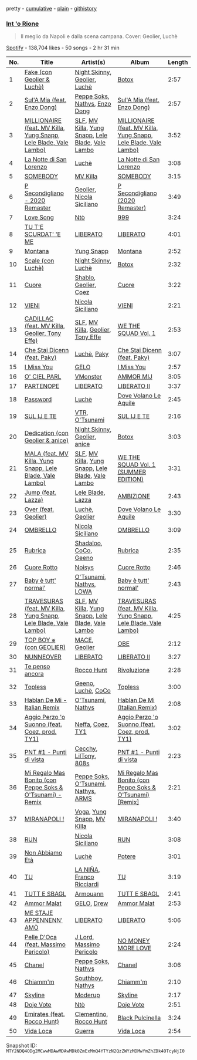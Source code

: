 pretty - [cumulative](/playlists/cumulative/37i9dQZF1DWYrg01Xmlew6.md) - [plain](/playlists/plain/37i9dQZF1DWYrg01Xmlew6) - [githistory](https://github.githistory.xyz/mackorone/spotify-playlist-archive/blob/main/playlists/plain/37i9dQZF1DWYrg01Xmlew6)

### [Int 'o Rione](https://open.spotify.com/playlist/37i9dQZF1DWYrg01Xmlew6)

> Il meglio da Napoli e dalla scena campana\. Cover: Geolier, Luchè

[Spotify](https://open.spotify.com/user/spotify) - 138,704 likes - 50 songs - 2 hr 31 min

| No. | Title | Artist(s) | Album | Length |
|---|---|---|---|---|
| 1 | [Fake \(con Geolier & Luchè\)](https://open.spotify.com/track/0xKBCd6EttVyRv1Sdgo9PX) | [Night Skinny](https://open.spotify.com/artist/2E6AK3UPEGCvjnzuygCh2h), [Geolier](https://open.spotify.com/artist/27LlKWxS3KXW7RRAxN5S8s), [Luchè](https://open.spotify.com/artist/3yiEJ9SByXZMXTwaKdVFN4) | [Botox](https://open.spotify.com/album/1CjtjrWyjx2eT5OejciTVr) | 2:57 |
| 2 | [Sul'A Mia \(feat\. Enzo Dong\)](https://open.spotify.com/track/0py1kg1y5iSMWFTXPpjZI3) | [Peppe Soks](https://open.spotify.com/artist/2BNVHk103mhpIy5ytlCHTT), [Nathys](https://open.spotify.com/artist/4WEY1EtpUsTc7DkeqABuxf), [Enzo Dong](https://open.spotify.com/artist/7iCdyOeJYk06mKJ6nLrFQ6) | [Sul'A Mia \(feat\. Enzo Dong\)](https://open.spotify.com/album/04Z4Qz5AFiwy0B5li3mmFn) | 2:57 |
| 3 | [MILLIONAIRE \(feat\. MV Killa, Yung Snapp, Lele Blade, Vale Lambo\)](https://open.spotify.com/track/3EWOOws0Ssrzo3vVFKn5M2) | [SLF](https://open.spotify.com/artist/49SLNYRfTi1p9R38NooZKS), [MV Killa](https://open.spotify.com/artist/0QqmgpgI0C1DyyDk49vnxY), [Yung Snapp](https://open.spotify.com/artist/4y5lvMadZv6NAv8RgcCRem), [Lele Blade](https://open.spotify.com/artist/3yGA8yyowtKVXgNIXguMfz), [Vale Lambo](https://open.spotify.com/artist/26OG4ryQ7oFAbUNAvYCOgn) | [MILLIONAIRE \(feat\. MV Killa, Yung Snapp, Lele Blade, Vale Lambo\)](https://open.spotify.com/album/0AFuYaehOV5NKGPvmxc4t2) | 3:52 |
| 4 | [La Notte di San Lorenzo](https://open.spotify.com/track/79Fh7hxRa2QDiLN3VMrFjL) | [Luchè](https://open.spotify.com/artist/3yiEJ9SByXZMXTwaKdVFN4) | [La Notte di San Lorenzo](https://open.spotify.com/album/2GdSyJJhZiVTauVviRoycI) | 3:08 |
| 5 | [SOMEBODY](https://open.spotify.com/track/1z4ijeGJocaJ7Uw0LC8VHw) | [MV Killa](https://open.spotify.com/artist/0QqmgpgI0C1DyyDk49vnxY) | [SOMEBODY](https://open.spotify.com/album/08H4mUl6AWTV51W1bRkPmp) | 3:15 |
| 6 | [P Secondigliano \- 2020 Remaster](https://open.spotify.com/track/1mnEdOTC5DoUrKjzNrnfCP) | [Geolier](https://open.spotify.com/artist/27LlKWxS3KXW7RRAxN5S8s), [Nicola Siciliano](https://open.spotify.com/artist/0q0CTttRdwiuDFmDiN7jAt) | [P Secondigliano \(2020 Remaster\)](https://open.spotify.com/album/2oaPXxOEcV98TOiHvcKTTq) | 3:49 |
| 7 | [Love Song](https://open.spotify.com/track/7pVs5d0hPKE2RUruztOEx3) | [Ntò](https://open.spotify.com/artist/6yGn8XOk9ZS6vUFf10sP96) | [999](https://open.spotify.com/album/5VmmhTJMQvJIXdb4pEgynz) | 3:24 |
| 8 | [TU T'E SCURDAT' 'E ME](https://open.spotify.com/track/1901MP4sFYR617bT4hNcyW) | [LIBERATO](https://open.spotify.com/artist/4X89u81dkCXBSGo8i2DhMW) | [LIBERATO](https://open.spotify.com/album/6nuNEPqjdcumKXE0Nd99Wr) | 4:01 |
| 9 | [Montana](https://open.spotify.com/track/3TNxFSgZDfY5ZkVRDtYlw2) | [Yung Snapp](https://open.spotify.com/artist/4y5lvMadZv6NAv8RgcCRem) | [Montana](https://open.spotify.com/album/0wfHDwNuPkzAdbcbSK8p8U) | 2:52 |
| 10 | [Scale \(con Luchè\)](https://open.spotify.com/track/5kaJg74U4GWosPvjOJujXD) | [Night Skinny](https://open.spotify.com/artist/2E6AK3UPEGCvjnzuygCh2h), [Luchè](https://open.spotify.com/artist/3yiEJ9SByXZMXTwaKdVFN4) | [Botox](https://open.spotify.com/album/1CjtjrWyjx2eT5OejciTVr) | 2:32 |
| 11 | [Cuore](https://open.spotify.com/track/0d16j8Dro7bPysTqCC41gx) | [Shablo](https://open.spotify.com/artist/6hkKbkZGvAXuvle2FhCnxy), [Geolier](https://open.spotify.com/artist/27LlKWxS3KXW7RRAxN5S8s), [Coez](https://open.spotify.com/artist/5dXlc7MnpaTeUIsHLVe3n4) | [Cuore](https://open.spotify.com/album/2QuV4BJfv91iB4alvddypY) | 3:22 |
| 12 | [VIENI](https://open.spotify.com/track/6ga53DHuFADei7Y0onoWUd) | [Nicola Siciliano](https://open.spotify.com/artist/0q0CTttRdwiuDFmDiN7jAt) | [VIENI](https://open.spotify.com/album/0sgWDwkBePNAxRQsYniAiY) | 2:21 |
| 13 | [CADILLAC \(feat\. MV Killa, Geolier, Tony Effe\)](https://open.spotify.com/track/1xp1EsyBT4OAWWd8Gkhl60) | [SLF](https://open.spotify.com/artist/49SLNYRfTi1p9R38NooZKS), [MV Killa](https://open.spotify.com/artist/0QqmgpgI0C1DyyDk49vnxY), [Geolier](https://open.spotify.com/artist/27LlKWxS3KXW7RRAxN5S8s), [Tony Effe](https://open.spotify.com/artist/6CKch2otN4SPznHf9ms5JF) | [WE THE SQUAD Vol\. 1](https://open.spotify.com/album/2QQRt0wNQI4hN0pyFAfqxK) | 2:53 |
| 14 | [Che Stai Dicenn \(feat\. Paky\)](https://open.spotify.com/track/1gwdAaUlJPkDso1qFgPrdm) | [Luchè](https://open.spotify.com/artist/3yiEJ9SByXZMXTwaKdVFN4), [Paky](https://open.spotify.com/artist/1KQJOTeIMbixtnSWY4sYs2) | [Che Stai Dicenn \(feat\. Paky\)](https://open.spotify.com/album/0cUj7puIeZuZwomUGrJkAY) | 3:07 |
| 15 | [I Miss You](https://open.spotify.com/track/4lgfhjnm922y6kGBAqKhaU) | [GELO](https://open.spotify.com/artist/7s4IAtCfcA31LaTyEHUfjn) | [I Miss You](https://open.spotify.com/album/2jAiCu51wRIF6CcQqgTpkK) | 2:57 |
| 16 | [O' CIEL PARL](https://open.spotify.com/track/7I0YF083HMLrLVhEo3zp8B) | [VMonster](https://open.spotify.com/artist/07c4RH1uGAtmQbhhbprM7a) | [AMMOR MIJ](https://open.spotify.com/album/0QZ00E9iR0fIunn67EqPos) | 3:05 |
| 17 | [PARTENOPE](https://open.spotify.com/track/60NC3OqjiISKBYbscb8vW3) | [LIBERATO](https://open.spotify.com/artist/4X89u81dkCXBSGo8i2DhMW) | [LIBERATO II](https://open.spotify.com/album/2C6181H1enBSZDL8kbhUXQ) | 3:37 |
| 18 | [Password](https://open.spotify.com/track/7wuCjupWPv5nQkH8KRFnil) | [Luchè](https://open.spotify.com/artist/3yiEJ9SByXZMXTwaKdVFN4) | [Dove Volano Le Aquile](https://open.spotify.com/album/3ieJc57VdQ7aVLAKEazFMc) | 2:45 |
| 19 | [SUL IJ E TE](https://open.spotify.com/track/1aICGpPcAWLSD2ids3R3zA) | [VTR](https://open.spotify.com/artist/0FAe1lSd4Zi6wCIHbgGhI1), [O'Tsunami](https://open.spotify.com/artist/2XAfB5zj0qBxMC6Z6hibfm) | [SUL IJ E TE](https://open.spotify.com/album/2LZut9eY8A7xUtI5A0tuvS) | 2:16 |
| 20 | [Dedication \(con Geolier & anice\)](https://open.spotify.com/track/24xrkSLeA7Y6Ypb4ZSXwJ2) | [Night Skinny](https://open.spotify.com/artist/2E6AK3UPEGCvjnzuygCh2h), [Geolier](https://open.spotify.com/artist/27LlKWxS3KXW7RRAxN5S8s), [anice](https://open.spotify.com/artist/0Sf5IqezdIhXjKogXm0Nad) | [Botox](https://open.spotify.com/album/1CjtjrWyjx2eT5OejciTVr) | 3:03 |
| 21 | [MALA \(feat\. MV Killa, Yung Snapp, Lele Blade, Vale Lambo\)](https://open.spotify.com/track/0nJNtKjTDOr3uZeRH9ue8W) | [SLF](https://open.spotify.com/artist/49SLNYRfTi1p9R38NooZKS), [MV Killa](https://open.spotify.com/artist/0QqmgpgI0C1DyyDk49vnxY), [Yung Snapp](https://open.spotify.com/artist/4y5lvMadZv6NAv8RgcCRem), [Lele Blade](https://open.spotify.com/artist/3yGA8yyowtKVXgNIXguMfz), [Vale Lambo](https://open.spotify.com/artist/26OG4ryQ7oFAbUNAvYCOgn) | [WE THE SQUAD Vol\. 1 \(SUMMER EDITION\)](https://open.spotify.com/album/0Nq6NPJOm3pNG20k5ZY3yk) | 3:31 |
| 22 | [Jump \(feat\. Lazza\)](https://open.spotify.com/track/2wqYVzWlHrIkEoI8YgkyOP) | [Lele Blade](https://open.spotify.com/artist/3yGA8yyowtKVXgNIXguMfz), [Lazza](https://open.spotify.com/artist/0jdNdfi4vAuVi7a6cPDFBM) | [AMBIZIONE](https://open.spotify.com/album/4Z1gtHqJwPjN0htfLDqcuV) | 2:43 |
| 23 | [Over \(feat\. Geolier\)](https://open.spotify.com/track/6URgRkWHKc7SJpC1NSVBrP) | [Luchè](https://open.spotify.com/artist/3yiEJ9SByXZMXTwaKdVFN4), [Geolier](https://open.spotify.com/artist/27LlKWxS3KXW7RRAxN5S8s) | [Dove Volano Le Aquile](https://open.spotify.com/album/3ieJc57VdQ7aVLAKEazFMc) | 3:30 |
| 24 | [OMBRELLO](https://open.spotify.com/track/7yxJ1UAV4FrpGsOiQrp1WV) | [Nicola Siciliano](https://open.spotify.com/artist/0q0CTttRdwiuDFmDiN7jAt) | [OMBRELLO](https://open.spotify.com/album/4lsRAH0c7Bi7mFSRReZQMk) | 3:09 |
| 25 | [Rubrica](https://open.spotify.com/track/6n4lKgcmZ61fbAsBtliX3D) | [Shadaloo](https://open.spotify.com/artist/2tibuALJsypDnCBzRGykYR), [CoCo](https://open.spotify.com/artist/5FEh6KHK99CyLXp3qFvZFM), [Geeno](https://open.spotify.com/artist/2GyLz0gcl3zDPPql47YWEy) | [Rubrica](https://open.spotify.com/album/4Cd8ymdLbKpXM6vxwVpc5F) | 2:35 |
| 26 | [Cuore Rotto](https://open.spotify.com/track/5qAMsFqClevxs2nuZbReDW) | [Noisys](https://open.spotify.com/artist/6H5GGtS0sPeHTZjS5q70D7) | [Cuore Rotto](https://open.spotify.com/album/5BXkveR4dh0YJpV75rtPNY) | 2:46 |
| 27 | [Baby è tutt' normal'](https://open.spotify.com/track/4jZ86LWK5gWKmPvFT8vjfF) | [O'Tsunami](https://open.spotify.com/artist/2XAfB5zj0qBxMC6Z6hibfm), [Nathys](https://open.spotify.com/artist/4WEY1EtpUsTc7DkeqABuxf), [LOWA](https://open.spotify.com/artist/50s5PUzlEIuQz606N3hSM1) | [Baby è tutt' normal'](https://open.spotify.com/album/0xMBNHOzQCDrNiqeAJRlBI) | 2:43 |
| 28 | [TRAVESURAS \(feat\. MV Killa, Yung Snapp, Lele Blade, Vale Lambo\)](https://open.spotify.com/track/7IrtgihaMKV0DOVcB0TcBG) | [SLF](https://open.spotify.com/artist/49SLNYRfTi1p9R38NooZKS), [MV Killa](https://open.spotify.com/artist/0QqmgpgI0C1DyyDk49vnxY), [Yung Snapp](https://open.spotify.com/artist/4y5lvMadZv6NAv8RgcCRem), [Lele Blade](https://open.spotify.com/artist/3yGA8yyowtKVXgNIXguMfz), [Vale Lambo](https://open.spotify.com/artist/26OG4ryQ7oFAbUNAvYCOgn) | [TRAVESURAS \(feat\. MV Killa, Yung Snapp, Lele Blade, Vale Lambo\)](https://open.spotify.com/album/068WIA490RGoZi1ZObrv9e) | 4:25 |
| 29 | [TOP BOY ⨳ \(con GEOLIER\)](https://open.spotify.com/track/6sCcJIxOPP7GIKFGzDnYDu) | [MACE](https://open.spotify.com/artist/7gjqZ8coFZimZDtdk04WP1), [Geolier](https://open.spotify.com/artist/27LlKWxS3KXW7RRAxN5S8s) | [OBE](https://open.spotify.com/album/2oT1W5fYFSfU3fz5Q55HWj) | 2:12 |
| 30 | [NUNNEOVER](https://open.spotify.com/track/2zS0OYlDeXF6iNLougbIFL) | [LIBERATO](https://open.spotify.com/artist/4X89u81dkCXBSGo8i2DhMW) | [LIBERATO II](https://open.spotify.com/album/2C6181H1enBSZDL8kbhUXQ) | 3:27 |
| 31 | [Te penso ancora](https://open.spotify.com/track/34ki4KNkR0lZmCDOASSLpx) | [Rocco Hunt](https://open.spotify.com/artist/0L1f9i3L3fkMNENljDOsjG) | [Rivoluzione](https://open.spotify.com/album/4Im07AiNZRmx2o0jGgEsal) | 2:28 |
| 32 | [Topless](https://open.spotify.com/track/2HjM0ufsJtI0zBBeFIpEog) | [Geeno](https://open.spotify.com/artist/2GyLz0gcl3zDPPql47YWEy), [Luchè](https://open.spotify.com/artist/3yiEJ9SByXZMXTwaKdVFN4), [CoCo](https://open.spotify.com/artist/5FEh6KHK99CyLXp3qFvZFM) | [Topless](https://open.spotify.com/album/6Vy5xxdBNkTyOC9fXVHV5X) | 3:00 |
| 33 | [Hablan De Mi \- Italian Remix](https://open.spotify.com/track/0UZKdNZkW6s9b2iesaTPYD) | [O'Tsunami](https://open.spotify.com/artist/2XAfB5zj0qBxMC6Z6hibfm), [Nathys](https://open.spotify.com/artist/4WEY1EtpUsTc7DkeqABuxf) | [Hablan De Mi \(Italian Remix\)](https://open.spotify.com/album/0aQXInlM4AiI6fBMUZcaJh) | 2:08 |
| 34 | [Aggio Perzo 'o Suonno \(feat\. Coez, prod\. TY1\)](https://open.spotify.com/track/2rfVX4zjVnfUOr1k3txKNG) | [Neffa](https://open.spotify.com/artist/54dqxLAclwu0QSaTwCyCaF), [Coez](https://open.spotify.com/artist/5dXlc7MnpaTeUIsHLVe3n4), [TY1](https://open.spotify.com/artist/2DWRgncNMnTfwDiKSI0VoP) | [Aggio Perzo 'o Suonno \(feat\. Coez, prod\. TY1\)](https://open.spotify.com/album/23GqccME4E9ej9vaBVzKSY) | 3:02 |
| 35 | [PNT \#1 \- Punti di vista](https://open.spotify.com/track/3396cbLW7mZiwppmUBGVSR) | [Cecchy](https://open.spotify.com/artist/2yLVjmzpKCw0B7SKpWeZjN), [LilTony](https://open.spotify.com/artist/6iqapqgOqZ9HEt3G6ByUrh), [808s](https://open.spotify.com/artist/2GOXq0IQdGC0Ke965fc6ys) | [PNT \#1 \- Punti di vista](https://open.spotify.com/album/12jRhgG3sfQQtIgjVYfSaB) | 2:23 |
| 36 | [Mi Regalo Mas Bonito \(con Peppe Soks & O'Tsunami\) \- Remix](https://open.spotify.com/track/1YbkSzTkIpQ743BrmdT1wH) | [Peppe Soks](https://open.spotify.com/artist/2BNVHk103mhpIy5ytlCHTT), [O'Tsunami](https://open.spotify.com/artist/2XAfB5zj0qBxMC6Z6hibfm), [Nathys](https://open.spotify.com/artist/4WEY1EtpUsTc7DkeqABuxf), [ARMS](https://open.spotify.com/artist/3IXlXWmJSpytr7musHXIzI) | [Mi Regalo Mas Bonito \(con Peppe Soks & O'Tsunami\) \[Remix\]](https://open.spotify.com/album/2aKR0fJ0eCxMGstVCRnpNh) | 2:21 |
| 37 | [MIRANAPOLI !](https://open.spotify.com/track/0uguXoThv1UhkGHHZAsNcq) | [Voga](https://open.spotify.com/artist/6adzJ1E1UUrcSid2CsDZ6i), [Yung Snapp](https://open.spotify.com/artist/4y5lvMadZv6NAv8RgcCRem), [MV Killa](https://open.spotify.com/artist/0QqmgpgI0C1DyyDk49vnxY) | [MIRANAPOLI !](https://open.spotify.com/album/7Lpk370d7OaHa0L3SluvvS) | 3:40 |
| 38 | [RUN](https://open.spotify.com/track/4b5wNTRKC0DhtvTFjohhBK) | [Nicola Siciliano](https://open.spotify.com/artist/0q0CTttRdwiuDFmDiN7jAt) | [RUN](https://open.spotify.com/album/6TfVxDaXGqSapRvP7TQETU) | 3:08 |
| 39 | [Non Abbiamo Età](https://open.spotify.com/track/0NwuXciw6eQc4edjwSBnV3) | [Luchè](https://open.spotify.com/artist/3yiEJ9SByXZMXTwaKdVFN4) | [Potere](https://open.spotify.com/album/2PjyVGPJwYRg9GbNXlicKM) | 3:01 |
| 40 | [TU](https://open.spotify.com/track/3UqlUOFqUvP79SS5tj2LSg) | [LA NIÑA](https://open.spotify.com/artist/7F0wzg6BIXNOSrh8ixhobj), [Franco Ricciardi](https://open.spotify.com/artist/6OrkNJBcycRCzSbWAWAAyL) | [TU](https://open.spotify.com/album/2rxzfBscfDgh4Uzl6vifIr) | 3:19 |
| 41 | [TUTT E SBAGL](https://open.spotify.com/track/0buNokncaTlwjJR0LPOnG4) | [Armouann](https://open.spotify.com/artist/4CKFSinEpu2Pap0R3aw5q6) | [TUTT E SBAGL](https://open.spotify.com/album/2DkCCRODSWiDkQxXS9Hyx7) | 2:41 |
| 42 | [Ammor Malat](https://open.spotify.com/track/10B0i3T2S9gyKWGgA80zd4) | [GELO](https://open.spotify.com/artist/7s4IAtCfcA31LaTyEHUfjn), [Drew](https://open.spotify.com/artist/63AMqq6suxV7uvDizOFweZ) | [Ammor Malat](https://open.spotify.com/album/0pLAW1kmhZ5qiaYLy7e7Fe) | 2:53 |
| 43 | [ME STAJE APPENNENN' AMÒ](https://open.spotify.com/track/6ZeuLKwFxg10M4DhJPBjNm) | [LIBERATO](https://open.spotify.com/artist/4X89u81dkCXBSGo8i2DhMW) | [LIBERATO](https://open.spotify.com/album/6nuNEPqjdcumKXE0Nd99Wr) | 5:06 |
| 44 | [Pelle D'Oca \(feat\. Massimo Pericolo\)](https://open.spotify.com/track/3pnXrY3E0rP0cJ0KKzil0w) | [J Lord](https://open.spotify.com/artist/1SDzdhISMGaEQzOCaJQ45C), [Massimo Pericolo](https://open.spotify.com/artist/1El4YQA8oCXX7ynFSxRTFq) | [NO MONEY MORE LOVE](https://open.spotify.com/album/3Ym605OOXFJfjw0cUSpq1l) | 2:24 |
| 45 | [Chanel](https://open.spotify.com/track/7pDIFkymxnMAGzCdvICFb3) | [Peppe Soks](https://open.spotify.com/artist/2BNVHk103mhpIy5ytlCHTT), [Nathys](https://open.spotify.com/artist/4WEY1EtpUsTc7DkeqABuxf) | [Chanel](https://open.spotify.com/album/69WeTXYxLFMrOKrCgYqTlR) | 3:06 |
| 46 | [Chiamm'm](https://open.spotify.com/track/6kf8m42FQ1YB4KZOXdsnCo) | [Southboy](https://open.spotify.com/artist/5d4A9NzErxmra8zPzo2ckE), [Nathys](https://open.spotify.com/artist/4WEY1EtpUsTc7DkeqABuxf) | [Chiamm'm](https://open.spotify.com/album/416Zpbe6xnUU2mZn8HRyek) | 2:10 |
| 47 | [Skyline](https://open.spotify.com/track/6h3Ygm8pThn9j2UYNfNuq6) | [Moderup](https://open.spotify.com/artist/0EE0rv2NG4drYTTQrT0saQ) | [Skyline](https://open.spotify.com/album/7a33VKOjd8l4uSyci8lsEl) | 2:17 |
| 48 | [Doje Vote](https://open.spotify.com/track/6PupByuUnrfNgW1XowhNe7) | [Ntò](https://open.spotify.com/artist/6yGn8XOk9ZS6vUFf10sP96) | [Doje Vote](https://open.spotify.com/album/2cgmzVomHZo5fH1A1O2WIW) | 2:51 |
| 49 | [Emirates \(feat\. Rocco Hunt\)](https://open.spotify.com/track/0qDJ4qOa1xisB7oMmJhD2n) | [Clementino](https://open.spotify.com/artist/0ba6wsfB7G2rhdHMebCdO3), [Rocco Hunt](https://open.spotify.com/artist/0L1f9i3L3fkMNENljDOsjG) | [Black Pulcinella](https://open.spotify.com/album/44BqX1Kc6bSgUb3SvWF0k6) | 3:24 |
| 50 | [Vida Loca](https://open.spotify.com/track/63WzPPR8lS0ibJeZvngg9A) | [Guerra](https://open.spotify.com/artist/4kEZMl8mZ5WX2fAQq6feTC) | [Vida Loca](https://open.spotify.com/album/4rLBnUhWRXUg8s1OOsWxNw) | 2:54 |

Snapshot ID: `MTY2NDQ4ODg2MCwwMDAwMDAwMDk0ZmExMmQ4YTYzN2QzZWYzMDMwYmZhZDk4OTcyNjI0`
